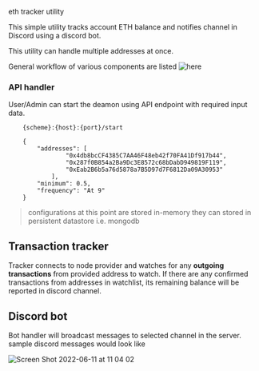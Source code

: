 eth tracker utility

This simple utility tracks account ETH balance and notifies channel in Discord using a discord bot.

This utility can handle multiple addresses at once.

General workflow of various components are listed 
![here](https://user-images.githubusercontent.com/3907463/173174004-8ee6b255-8acd-4208-9e29-756c65ab78c4.png)


### API handler
User/Admin can start the deamon using API endpoint with required input data.

```
    {scheme}:{host}:{port}/start
```

```
    {
        "addresses": [
                "0x4db8bcCF4385C7AA46F48eb42f70FA41Df917b44",
                "0x287f0B854a2Ba9Dc3E8572c68bDabD949819F119",
                "0xEab2B6b5a76d5878a7B5D97d7F6812Da09A30953"
            ],
        "minimum": 0.5,
        "frequency": "At 9"
    }
```

> configurations at this point are stored in-memory
> they can stored in persistent datastore i.e. mongodb

## Transaction tracker

Tracker connects to node provider and watches for any **outgoing transactions** from provided address to watch. If there are any confirmed transactions from addresses in watchlist, its remaining balance will be reported in discord channel.

## Discord bot

Bot handler will broadcast messages to selected channel in the server. sample discord messages would look like

![Screen Shot 2022-06-11 at 11 04 02](https://user-images.githubusercontent.com/3907463/173174390-f8c45c08-d307-4dc5-806f-9902d5c75986.png)
